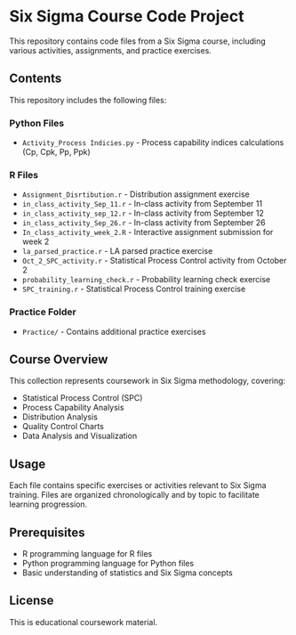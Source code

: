# Six Sigma Course Code Project

This repository contains code files from a Six Sigma course, including various activities, assignments, and practice exercises.

## Contents

This repository includes the following files:

### Python Files
- `Activity_Process Indicies.py` - Process capability indices calculations (Cp, Cpk, Pp, Ppk)

### R Files
- `Assignment_Disrtibution.r` - Distribution assignment exercise
- `in_class_activity_Sep_11.r` - In-class activity from September 11
- `in_class_activity_sep_12.r` - In-class activity from September 12
- `in_class_activity_Sep_26.r` - In-class activity from September 26
- `In_class_activity_week_2.R` - Interactive assignment submission for week 2
- `la_parsed_practice.r` - LA parsed practice exercise
- `Oct_2_SPC_activity.r` - Statistical Process Control activity from October 2
- `probability_learning_check.r` - Probability learning check exercise
- `SPC_training.r` - Statistical Process Control training exercise

### Practice Folder
- `Practice/` - Contains additional practice exercises

## Course Overview

This collection represents coursework in Six Sigma methodology, covering:
- Statistical Process Control (SPC)
- Process Capability Analysis
- Distribution Analysis
- Quality Control Charts
- Data Analysis and Visualization

## Usage

Each file contains specific exercises or activities relevant to Six Sigma training. Files are organized chronologically and by topic to facilitate learning progression.

## Prerequisites

- R programming language for R files
- Python programming language for Python files
- Basic understanding of statistics and Six Sigma concepts

## License

This is educational coursework material.



